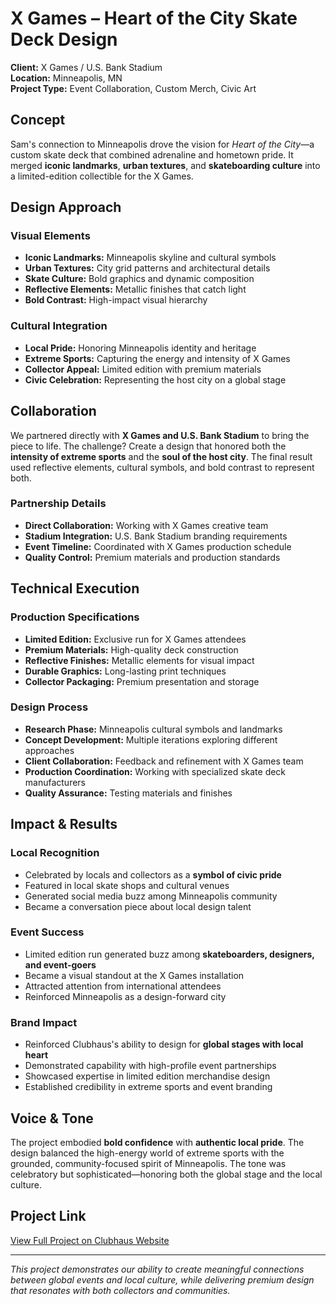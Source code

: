# X Games – Heart of the City Skate Deck Design

**Client:** X Games / U.S. Bank Stadium  
**Location:** Minneapolis, MN  
**Project Type:** Event Collaboration, Custom Merch, Civic Art  

## Concept

Sam's connection to Minneapolis drove the vision for *Heart of the City*—a custom skate deck that combined adrenaline and hometown pride. It merged **iconic landmarks**, **urban textures**, and **skateboarding culture** into a limited-edition collectible for the X Games.

## Design Approach

### Visual Elements
- **Iconic Landmarks:** Minneapolis skyline and cultural symbols
- **Urban Textures:** City grid patterns and architectural details
- **Skate Culture:** Bold graphics and dynamic composition
- **Reflective Elements:** Metallic finishes that catch light
- **Bold Contrast:** High-impact visual hierarchy

### Cultural Integration
- **Local Pride:** Honoring Minneapolis identity and heritage
- **Extreme Sports:** Capturing the energy and intensity of X Games
- **Collector Appeal:** Limited edition with premium materials
- **Civic Celebration:** Representing the host city on a global stage

## Collaboration

We partnered directly with **X Games and U.S. Bank Stadium** to bring the piece to life. The challenge? Create a design that honored both the **intensity of extreme sports** and the **soul of the host city**. The final result used reflective elements, cultural symbols, and bold contrast to represent both.

### Partnership Details
- **Direct Collaboration:** Working with X Games creative team
- **Stadium Integration:** U.S. Bank Stadium branding requirements
- **Event Timeline:** Coordinated with X Games production schedule
- **Quality Control:** Premium materials and production standards

## Technical Execution

### Production Specifications
- **Limited Edition:** Exclusive run for X Games attendees
- **Premium Materials:** High-quality deck construction
- **Reflective Finishes:** Metallic elements for visual impact
- **Durable Graphics:** Long-lasting print techniques
- **Collector Packaging:** Premium presentation and storage

### Design Process
- **Research Phase:** Minneapolis cultural symbols and landmarks
- **Concept Development:** Multiple iterations exploring different approaches
- **Client Collaboration:** Feedback and refinement with X Games team
- **Production Coordination:** Working with specialized skate deck manufacturers
- **Quality Assurance:** Testing materials and finishes

## Impact & Results

### Local Recognition
- Celebrated by locals and collectors as a **symbol of civic pride**
- Featured in local skate shops and cultural venues
- Generated social media buzz among Minneapolis community
- Became a conversation piece about local design talent

### Event Success
- Limited edition run generated buzz among **skateboarders, designers, and event-goers**
- Became a visual standout at the X Games installation
- Attracted attention from international attendees
- Reinforced Minneapolis as a design-forward city

### Brand Impact
- Reinforced Clubhaus's ability to design for **global stages with local heart**
- Demonstrated capability with high-profile event partnerships
- Showcased expertise in limited edition merchandise design
- Established credibility in extreme sports and event branding

## Voice & Tone

The project embodied **bold confidence** with **authentic local pride**. The design balanced the high-energy world of extreme sports with the grounded, community-focused spirit of Minneapolis. The tone was celebratory but sophisticated—honoring both the global stage and the local culture.

## Project Link

[View Full Project on Clubhaus Website](https://www.clubhausagency.com/projects/6ewjcux7rRgS2LUYEIXS1O)

---

*This project demonstrates our ability to create meaningful connections between global events and local culture, while delivering premium design that resonates with both collectors and communities.* 